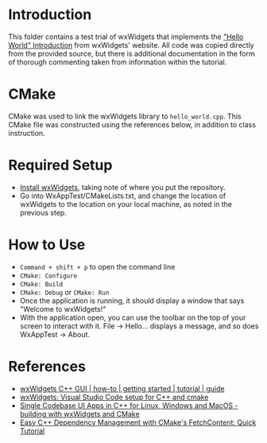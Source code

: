 # Introduction
This folder contains a test trial of wxWidgets that implements the ["Hello World" Introduction](https://docs.wxwidgets.org/latest/overview_helloworld.html) from wxWidgets' website. All code was copied directly from the provided source, but there is additional documentation in the form of thorough commenting taken from information within the tutorial. 

# CMake
CMake was used to link the wxWidgets library to `hello_world.cpp`. This CMake file was constructed using the references below, in addition to class instruction.

# Required Setup
+ [Install wxWidgets](https://www.wxwidgets.org/downloads/), taking note of where you put the repository.
+ Go into WxAppTest/CMakeLists.txt, and change the location of wxWidgets to the location on your local machine, as noted in the previous step.

# How to Use
+ `Command + shift + p` to open the command line
+ `CMake: Configure`
+ `CMake: Build`
+ `CMake: Debug` or `CMake: Run`
+ Once the application is running, it should display a window that says "Welcome to wxWidgets!"
+ With the application open, you can use the toolbar on the top of your screen to interact with it. File -> Hello... displays a message, and so does WxAppTest -> About.

# References
+ [wxWidgets C++ GUI | how-to | getting started | tutorial | guide](https://www.youtube.com/watch?v=L3IXsa9Yyr4)
+ [wxWidgets: Visual Studio Code setup for C++ and cmake](https://www.youtube.com/watch?v=zdHqoyG73Jk)
+ [Single Codebase UI Apps in C++ for Linux, Windows and MacOS - building with wxWidgets and CMake](https://www.youtube.com/watch?v=MfuBS9n5_aY&t=4s)
+ [Easy C++ Dependency Management with CMake's FetchContent: Quick Tutorial](https://www.youtube.com/watch?v=zjNg5HdgNO0)